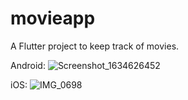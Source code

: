 # movieapp

A Flutter project to keep track of movies.

Android:
![Screenshot_1634626452](https://user-images.githubusercontent.com/28763093/137865224-bb5baecf-168f-41c6-9a9e-7ae5b93340e4.png)

iOS:
![IMG_0698](https://user-images.githubusercontent.com/28763093/137865503-51aa529e-545b-4ee4-a2e1-57a57d86da48.png)

